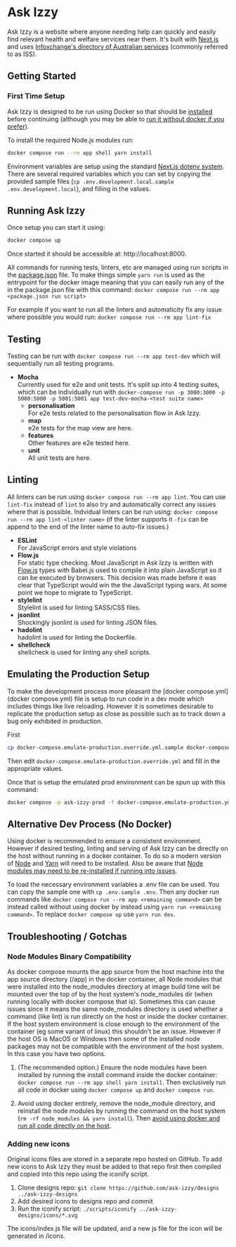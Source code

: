 # Ask Izzy

Ask Izzy is a website where anyone needing help can quickly and easily find relevant health and welfare services near them. It's built with [Next.js](https://nextjs.org/) and uses [Infoxchange's directory of Australian services](https://www.infoxchange.org/au/products-and-services/service-directory) (commonly referred to as ISS).

## Getting Started

### First Time Setup
Ask Izzy is designed to be run using Docker so that should be [installed](https://docs.docker.com/install/) before continuing (although you may be able to [run it without docker if you prefer](#alternative-dev-process-no-docker)).

To install the required Node.js modules run:
```bash
docker compose run --rm app shell yarn install
```

Environment variables are setup using the standard [Next.js dotenv system](https://nextjs.org/docs/basic-features/environment-variables). There are several required variables which you can set by copying the provided sample files (`cp .env.development.local.sample .env.development.local`), and filling in the values.

## Running Ask Izzy

Once setup you can start it using:
```bash
docker compose up
```

Once started it should be accessible at: http://localhost:8000.

All commands for running tests, linters, etc are managed using run scripts in the [package.json](package.json) file. To make things simple `yarn run` is used as the entrypoint for the docker image meaning that you can easily run any of the in the package.json file with this command: `docker compose run --rm app <package.json run script>`

For example if you want to run all the linters and automaticity fix any issue where possible you would run: `docker compose run --rm app lint-fix`

## Testing
Testing can be run with `docker compose run --rm app test-dev` which will sequentially run all testing programs.

- **Mocha**\
  Currently used for e2e and unit tests. It's split up into 4 testing suites, which can be individually run with `docker-compose run -p 3000:3000 -p 5000:5000 -p 5001:5001 app test-dev-mocha-<test suite name>`
    - **personalisation**\
      For e2e tests related to the personalisation flow in Ask Izzy.
    - **map**\
      e2e tests for the map view are here.
    - **features**\
      Other features are e2e tested here.
    - **unit**\
      All unit tests are here.

## Linting
All linters can be run using `docker compose run --rm app lint`. You can use `lint-fix` instead of `lint` to also try and automatically correct any issues where that is possible. Indvidual linters can be run using: `docker compose run --rm app lint-<linter name>` (if the linter supports it `-fix` can be append to the end of the linter name to auto-fix issues.)

- **ESLint**\
  For JavaScript errors and style violations
- **Flow.js**\
  For static type checking. Most JavaScript in Ask Izzy is written with [Flow.js](https://flow.org/) types with Babel.js used to compile it into plain JavaScript so it can be executed by browsers. This decision was made before it was clear that TypeScript would win the the JavaScript typing wars. At some point we hope to migrate to TypeScript.
- **stylelint**\
  Stylelint is used for linting SASS/CSS files.
- **jsonlint**\
  Shockingly jsonlint is used for linting JSON files.
- **hadolint**\
  hadolint is used for linting the Dockerfile.
- **shellcheck**\
  shellcheck is used for linting any shell scripts.


## Emulating the Production Setup
To make the development process more pleasant the [docker compose.yml](docker compose.yml) file is setup to run code in a dev mode which includes things like live reloading. However it is sometimes desirable to replicate the production setup as close as possible such as to track down a bug only exhibited in production.

First
```bash
cp docker-compose.emulate-production.override.yml.sample docker-compose.emulate-production.override.yml
```

Then edit `docker-compose.emulate-production.override.yml` and fill in the appropriate values.

Once that is setup the emulated prod environment can be spun up with this command:

```bash
docker compose -p ask-izzy-prod -f docker-compose.emulate-production.yml -f docker-compose.emulate-production.override.yml up --build --scale app=2
```

## Alternative Dev Process (No Docker)
Using docker is recommended to ensure a consistent environment. However if desired testing, linting and serving of  Ask Izzy can be directly on the host without running in a docker container. To do so a modern version of [Node](https://nodejs.org/en/) and [Yarn](https://yarnpkg.com/lang/en/) will need to be installed. Also be aware that [Node modules may need to be re-installed if running into issues](#node-modules-binary-compatibility).

To load the necessary environment variables a .env file can be used. You can copy the sample one with `cp .env.sample .env`. Then any docker run commands like `docker compose run --rm app <remaining command>` can be instead called without using docker by instead using `yarn run <remaining command>`. To replace `docker compose up` use `yarn run dev`.

## Troubleshooting / Gotchas

### Node Modules Binary Compatibility
As docker compose mounts the app source from the host machine into the app source directory (/app) in the docker container, all Node modules that were installed into the node_modules directory at image build time will be mounted over the top of by the host system's node_modules dir (when running locally with docker compose that is). Sometimes this can cause issues since it means the same node_modules directory is used whether a command (like lint) is run directly on the host or inside the docker container. If the host system environment is close enough to the environment of the container (eg some variant of linux) this shouldn't be an issue. However if the host OS is MacOS or Windows then some of the installed node packages may not be compatible with the environment of the host system. In this case you have two options.

  1) (The recommended option.) Ensure the node modules have been installed by running the install command inside the docker container: `docker compose run --rm app shell yarn install`. Then exclusively run all code in docker using `docker compose up` and `docker compose run`.

  2) Avoid using docker entirely, remove the node_module directory, and reinstall the node modules by running the command on the host system (`rm -rf node_modules && yarn install`). Then [avoid using docker and run all code directly on the host](#alternative-dev-process-no-docker).

  ### Adding new icons
Original icons files are stored in a separate repo hosted on GitHub. To add new icons to Ask Izzy they must be added to that repo first then compiled and copied into this repo using the iconify script.

1) Clone designs repo: `git clone https://github.com/ask-izzy/designs ../ask-izzy-designs`
2) Add desired icons to designs repo and commit
3) Run the iconify script: `./scripts/iconify ../ask-izzy-designs/icons/*.svg`

The icons/index.js file will be updated, and a new js file for the icon will be generated in /icons.

